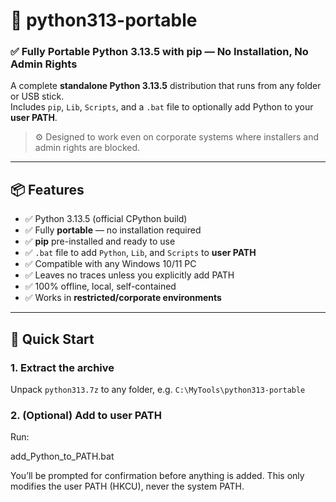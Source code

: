 # 🐍 python313-portable

### ✅ Fully Portable Python 3.13.5 with pip — No Installation, No Admin Rights

A complete **standalone Python 3.13.5** distribution that runs from any folder or USB stick.  
Includes `pip`, `Lib`, `Scripts`, and a `.bat` file to optionally add Python to your **user PATH**.

> ⚙️ Designed to work even on corporate systems where installers and admin rights are blocked.

---

## 📦 Features

- ✅ Python 3.13.5 (official CPython build)
- ✅ Fully **portable** — no installation required
- ✅ **pip** pre-installed and ready to use
- ✅ `.bat` file to add `Python`, `Lib`, and `Scripts` to **user PATH**
- ✅ Compatible with any Windows 10/11 PC
- ✅ Leaves no traces unless you explicitly add PATH
- ✅ 100% offline, local, self-contained
- ✅ Works in **restricted/corporate environments**

---

## 🚀 Quick Start

### 1. Extract the archive

Unpack `python313.7z` to any folder, e.g. `C:\MyTools\python313-portable`

### 2. (Optional) Add to user PATH

Run:

add_Python_to_PATH.bat

You’ll be prompted for confirmation before anything is added.
This only modifies the user PATH (HKCU), never the system PATH.
